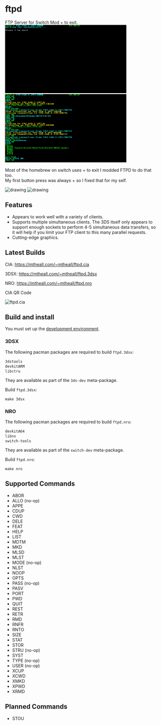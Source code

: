 # ftpd

FTP Server for Switch Mod + to exit.  
<img src="Screenshots/s3.jpg" alt="drawing" width="400"/> <img src="Screenshots/s4.jpg" alt="drawing" width="400"/> 

Most of the homebrew on switch uses + to exit I modded FTPD to do that too.  
My first button press was always + so I fixed that for my self.  

<img src="Screenshots/s1.jpg" alt="drawing" width="400"/>   <img src="Screenshots/s2.jpg" alt="drawing" width="400"/>   

## Features

- Appears to work well with a variety of clients.
- Supports multiple simultaneous clients. The 3DS itself only appears to support enough sockets to perform 4-5 simultaneous data transfers, so it will help if you limit your FTP client to this many parallel requests.
- Cutting-edge graphics.

## Latest Builds

CIA: https://mtheall.com/~mtheall/ftpd.cia

3DSX: https://mtheall.com/~mtheall/ftpd.3dsx

NRO: https://mtheall.com/~mtheall/ftpd.nro

CIA QR Code

![ftpd.cia](https://github.com/mtheall/ftpd/raw/master/ftpd_qr.png)

## Build and install

You must set up the [development environment](https://devkitpro.org/wiki/Getting_Started).

### 3DSX

The following pacman packages are required to build `ftpd.3dsx`:

    3dstools
    devkitARM
    libctru

They are available as part of the `3ds-dev` meta-package.

Build `ftpd.3dsx`:

    make 3dsx

### NRO

The following pacman packages are required to build `ftpd.nro`:

    devkitA64
    libnx
    switch-tools

They are available as part of the `switch-dev` meta-package.

Build `ftpd.nro`:

    make nro

## Supported Commands

- ABOR
- ALLO (no-op)
- APPE
- CDUP
- CWD
- DELE
- FEAT
- HELP
- LIST
- MDTM
- MKD
- MLSD
- MLST
- MODE (no-op)
- NLST
- NOOP
- OPTS
- PASS (no-op)
- PASV
- PORT
- PWD
- QUIT
- REST
- RETR
- RMD
- RNFR
- RNTO
- SIZE
- STAT
- STOR
- STRU (no-op)
- SYST
- TYPE (no-op)
- USER (no-op)
- XCUP
- XCWD
- XMKD
- XPWD
- XRMD

## Planned Commands

- STOU
